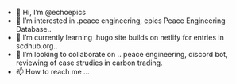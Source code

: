 - 👋 Hi, I’m @echoepics
- 👀 I’m interested in .peace engineering, epics  Peace Engineering Database..
- 🌱 I’m currently learning .hugo site builds on netlify for entries in scdhub.org..
- 💞️ I’m looking to collaborate on .. peace engineering, discord bot, reviewing of case strudies in carbon trading.
- 📫 How to reach me ...

<!---
echoepics/echoepics is a ✨ special ✨ repository because its `README.md` (this file) appears on your GitHub profile.
You can click the Preview link to take a look at your changes.
--->
